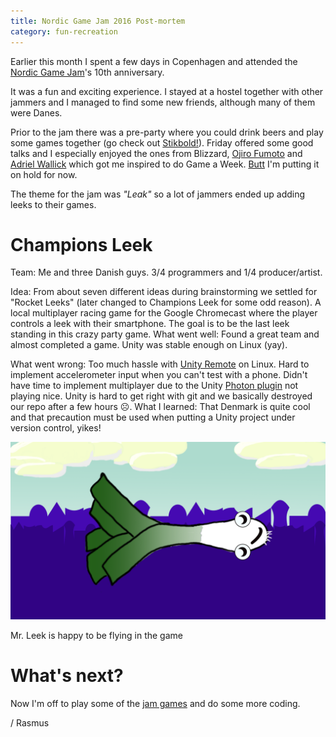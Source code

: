 ```yaml
---
title: Nordic Game Jam 2016 Post-mortem
category: fun-recreation
---
```

Earlier this month I spent a few days in Copenhagen and attended the [Nordic Game Jam](https://www.nordicgamejam.com/)'s 10th anniversary.<!--more-->

It was a fun and exciting experience. I stayed at a hostel together with other jammers and I managed to find some new friends, although many of them were Danes.

Prior to the jam there was a pre-party where you could drink beers and play some games together (go check out [Stikbold!](http://www.stikbold.com/)). Friday offered some good talks and I especially enjoyed the ones from Blizzard, [Ojiro Fumoto](https://twitter.com/moppin_) and [Adriel Wallick](https://msminotaur.com/) which got me inspired to do Game a Week. [Butt](https://butt.holdings/fionna-butts.gif) I'm putting it on hold for now.

The theme for the jam was *"Leak"* so a lot of jammers ended up adding leeks to their games.

# Champions Leek

Team: Me and three Danish guys. 3/4 programmers and 1/4 producer/artist.

Idea: From about seven different ideas during brainstorming we settled for "Rocket Leeks" (later changed to Champions Leek for some odd reason). A local multiplayer racing game for the Google Chromecast where the player controls a leek with their smartphone. The goal is to be the last leek standing in this crazy party game.
What went well: Found a great team and almost completed a game. Unity was stable enough on Linux (yay).

What went wrong: Too much hassle with [Unity Remote](https://docs.unity3d.com/Manual/UnityRemote5.html) on Linux.
Hard to implement accelerometer input when you can't test with a phone.
Didn't have time to implement multiplayer due to the Unity [Photon plugin](https://assetstore.unity.com/packages/tools/network/photon-unity-networking-classic-free-1786) not playing nice.
Unity is hard to get right with git and we basically destroyed our repo after a few hours ☹️.
What I learned: That Denmark is quite cool and that precaution must be used when putting a Unity project under version control, yikes!

[![Flying Leek](/assets/images/champions-leek.png)](/assets/images/champions-leek.png)

Mr. Leek is happy to be flying in the game

# What's next?

Now I'm off to play some of the [jam games](https://itch.io/jam/ngj16/entries) and do some more coding.

/ Rasmus